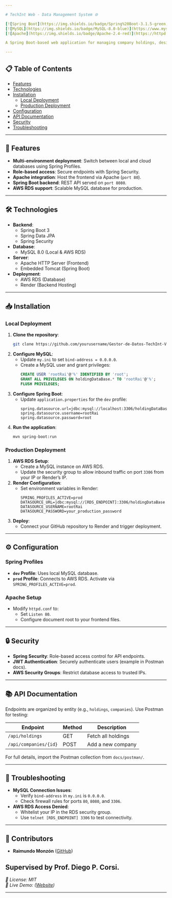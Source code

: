 ```yaml
---

# TechInt Web - Data Management System 🌐

[![Spring Boot](https://img.shields.io/badge/Spring%20Boot-3.1.5-green)](https://spring.io/projects/spring-boot)
[![MySQL](https://img.shields.io/badge/MySQL-8.0-blue)](https://www.mysql.com/)
[![Apache](https://img.shields.io/badge/Apache-2.4-red)](https://httpd.apache.org/)

A Spring Boot-based web application for managing company holdings, designed as part of **Programación 2** at INSPT-UTN. The system supports local and cloud deployment, with role-based access and secure API endpoints.

---
```


## 📋 Table of Contents
- [Features](#-features)
- [Technologies](#-technologies)
- [Installation](#-installation)
  - [Local Deployment](#local-deployment)
  - [Production Deployment](#production-deployment)
- [Configuration](#-configuration)
- [API Documentation](#-api-documentation)
- [Security](#-security)
- [Troubleshooting](#-troubleshooting)

---

## 🚀 Features
- **Multi-environment deployment**: Switch between local and cloud databases using Spring Profiles.
- **Role-based access**: Secure endpoints with Spring Security.
- **Apache integration**: Host the frontend via Apache (`port 80`).
- **Spring Boot backend**: REST API served on `port 8080`.
- **AWS RDS support**: Scalable MySQL database for production.

---

## 🛠 Technologies
- **Backend**: 
  - Spring Boot 3
  - Spring Data JPA
  - Spring Security
- **Database**: 
  - MySQL 8.0 (Local & AWS RDS)
- **Server**: 
  - Apache HTTP Server (Frontend)
  - Embedded Tomcat (Spring Boot)
- **Deployment**: 
  - AWS RDS (Database)
  - Render (Backend Hosting)

---

## 📥 Installation

### Local Deployment
1. **Clone the repository**:
   ```bash
   git clone https://github.com/yourusername/Gestor-de-Datos-TechInt-Version-Web.git
   ```
2. **Configure MySQL**:
   - Update `my.ini` to set `bind-address = 0.0.0.0`.
   - Create a MySQL user and grant privileges:
     ```sql
     CREATE USER 'rootRai'@'%' IDENTIFIED BY 'root';
     GRANT ALL PRIVILEGES ON holdingDataBase.* TO 'rootRai'@'%';
     FLUSH PRIVILEGES;
     ```
3. **Configure Spring Boot**:
   - Update `application.properties` for the `dev` profile:
     ```properties
     spring.datasource.url=jdbc:mysql://localhost:3306/holdingDataBase
     spring.datasource.username=rootRai
     spring.datasource.password=root
     ```
4. **Run the application**:
   ```bash
   mvn spring-boot:run
   ```

### Production Deployment
1. **AWS RDS Setup**:
   - Create a MySQL instance on AWS RDS.
   - Update the security group to allow inbound traffic on port `3306` from your IP or Render’s IP.
2. **Render Configuration**:
   - Set environment variables in Render:
     ```
     SPRING_PROFILES_ACTIVE=prod
     DATASOURCE_URL=jdbc:mysql://[RDS_ENDPOINT]:3306/holdingDataBase
     DATASOURCE_USERNAME=rootRai
     DATASOURCE_PASSWORD=your_production_password
     ```
3. **Deploy**:
   - Connect your GitHub repository to Render and trigger deployment.

---

## ⚙️ Configuration
### Spring Profiles
- **`dev` Profile**: Uses local MySQL database.
- **`prod` Profile**: Connects to AWS RDS. Activate via `SPRING_PROFILES_ACTIVE=prod`.

### Apache Setup
- Modify `httpd.conf` to:
  - Set `Listen 80`.
  - Configure document root to your frontend files.

---

## 🔒 Security
- **Spring Security**: Role-based access control for API endpoints.
- **JWT Authentication**: Securely authenticate users (example in Postman docs).
- **AWS Security Groups**: Restrict database access to trusted IPs.

---

## 📚 API Documentation
Endpoints are organized by entity (e.g., `holdings`, `companies`). Use Postman for testing:

| Endpoint               | Method | Description                |
|------------------------|--------|----------------------------|
| `/api/holdings`        | GET    | Fetch all holdings         |
| `/api/companies/{id}`  | POST   | Add a new company          |

For full details, import the Postman collection from `docs/postman/`.

---

## 🚨 Troubleshooting
- **MySQL Connection Issues**:
  - Verify `bind-address` in `my.ini` is `0.0.0.0`.
  - Check firewall rules for ports `80`, `8080`, and `3306`.
- **AWS RDS Access Denied**:
  - Whitelist your IP in the RDS security group.
  - Use `telnet [RDS_ENDPOINT] 3306` to test connectivity.

---

## 👥 Contributors
- **Raimundo Monzón** ([GitHub](https://github.com/RaimundoMonzon))

Supervised by **Prof. Diego P. Corsi**.
---

_📄 License: MIT_  
_🔗 Live Demo: ([Website](https://gestor-de-datos-techint-version-web.onrender.com/login))_

---
